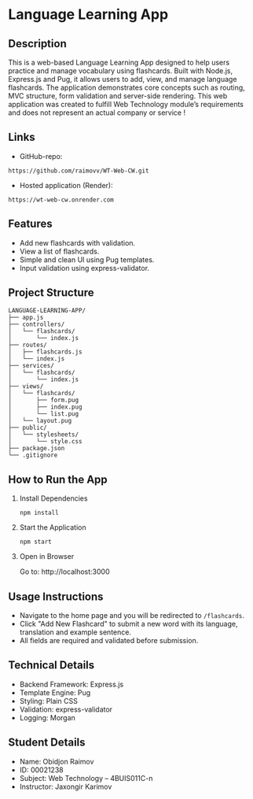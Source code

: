 # Language Learning App

## Description

This is a web-based Language Learning App designed to help users practice and manage vocabulary using flashcards. Built with Node.js, Express.js and Pug, it allows users to add, view, and manage language flashcards. The application demonstrates core concepts such as routing, MVC structure, form validation and server-side rendering. This web application was created to fulfill Web Technology module’s requirements and does not represent an actual company or service !

## Links

- GitHub-repo: 

```
https://github.com/raimovv/WT-Web-CW.git
```
- Hosted application (Render):

```
https://wt-web-cw.onrender.com
```

## Features

- Add new flashcards with validation.
- View a list of flashcards.
- Simple and clean UI using Pug templates.
- Input validation using express-validator.

## Project Structure

```
LANGUAGE-LEARNING-APP/
├── app.js
├── controllers/
│   └── flashcards/
│       └── index.js
├── routes/
│   ├── flashcards.js
│   └── index.js
├── services/
│   └── flashcards/
│       └── index.js
├── views/
│   └── flashcards/
│       ├── form.pug
│       ├── index.pug
│       └── list.pug
│   └── layout.pug
├── public/
│   └── stylesheets/
│       └── style.css
├── package.json
└── .gitignore
```

## How to Run the App

1. Install Dependencies

   ```
   npm install
   ```

2. Start the Application

   ```
   npm start
   ```

3. Open in Browser

   Go to: http://localhost:3000

## Usage Instructions

- Navigate to the home page and you will be redirected to `/flashcards`.
- Click "Add New Flashcard" to submit a new word with its language, translation and example sentence.
- All fields are required and validated before submission.

## Technical Details

- Backend Framework: Express.js
- Template Engine: Pug
- Styling: Plain CSS
- Validation: express-validator
- Logging: Morgan

## Student Details

- Name: Obidjon Raimov
- ID: 00021238
- Subject: Web Technology – 4BUIS011C-n
- Instructor: Jaxongir Karimov

